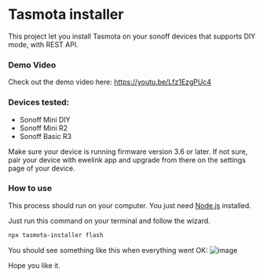 # Tasmota installer

This project let you install Tasmota on your sonoff devices that supports DIY mode, with REST API. 

### Demo Video
Check out the demo video here: https://youtu.be/Lfz1EzgPUc4

### Devices tested: 
- Sonoff Mini DIY
- Sonoff Mini R2
- Sonoff Basic R3

Make sure your device is running firmware version 3.6 or later. If not sure, pair your device with ewelink app and upgrade from there on the settings page of your device. 

### How to use

This process should run on your computer. You just need [Node.js](https://nodejs.org/es/download/) installed. 

Just run this command on your terminal and follow the wizard.  
```bash
npx tasmota-installer flash
```

You should see something like this when everything went OK: 
![image](https://user-images.githubusercontent.com/1103494/114300300-9ec97080-9a8d-11eb-9dac-adf0526f5241.png)

Hope you like it. 
